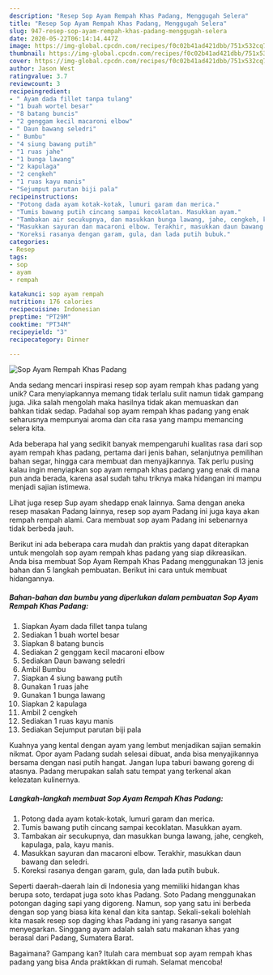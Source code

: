```yaml
---
description: "Resep Sop Ayam Rempah Khas Padang, Menggugah Selera"
title: "Resep Sop Ayam Rempah Khas Padang, Menggugah Selera"
slug: 947-resep-sop-ayam-rempah-khas-padang-menggugah-selera
date: 2020-05-22T06:14:14.447Z
image: https://img-global.cpcdn.com/recipes/f0c02b41ad421dbb/751x532cq70/sop-ayam-rempah-khas-padang-foto-resep-utama.jpg
thumbnail: https://img-global.cpcdn.com/recipes/f0c02b41ad421dbb/751x532cq70/sop-ayam-rempah-khas-padang-foto-resep-utama.jpg
cover: https://img-global.cpcdn.com/recipes/f0c02b41ad421dbb/751x532cq70/sop-ayam-rempah-khas-padang-foto-resep-utama.jpg
author: Jason West
ratingvalue: 3.7
reviewcount: 3
recipeingredient:
- " Ayam dada fillet tanpa tulang"
- "1 buah wortel besar"
- "8 batang buncis"
- "2 genggam kecil macaroni elbow"
- " Daun bawang seledri"
- " Bumbu"
- "4 siung bawang putih"
- "1 ruas jahe"
- "1 bunga lawang"
- "2 kapulaga"
- "2 cengkeh"
- "1 ruas kayu manis"
- "Sejumput parutan biji pala"
recipeinstructions:
- "Potong dada ayam kotak-kotak, lumuri garam dan merica."
- "Tumis bawang putih cincang sampai kecoklatan. Masukkan ayam."
- "Tambakan air secukupnya, dan masukkan bunga lawang, jahe, cengkeh, kapulaga, pala, kayu manis."
- "Masukkan sayuran dan macaroni elbow. Terakhir, masukkan daun bawang dan seledri."
- "Koreksi rasanya dengan garam, gula, dan lada putih bubuk."
categories:
- Resep
tags:
- sop
- ayam
- rempah

katakunci: sop ayam rempah 
nutrition: 176 calories
recipecuisine: Indonesian
preptime: "PT29M"
cooktime: "PT34M"
recipeyield: "3"
recipecategory: Dinner

---
```



![Sop Ayam Rempah Khas Padang](https://img-global.cpcdn.com/recipes/f0c02b41ad421dbb/751x532cq70/sop-ayam-rempah-khas-padang-foto-resep-utama.jpg)

Anda sedang mencari inspirasi resep sop ayam rempah khas padang yang unik? Cara menyiapkannya memang tidak terlalu sulit namun tidak gampang juga. Jika salah mengolah maka hasilnya tidak akan memuaskan dan bahkan tidak sedap. Padahal sop ayam rempah khas padang yang enak seharusnya mempunyai aroma dan cita rasa yang mampu memancing selera kita.

Ada beberapa hal yang sedikit banyak mempengaruhi kualitas rasa dari sop ayam rempah khas padang, pertama dari jenis bahan, selanjutnya pemilihan bahan segar, hingga cara membuat dan menyajikannya. Tak perlu pusing kalau ingin menyiapkan sop ayam rempah khas padang yang enak di mana pun anda berada, karena asal sudah tahu triknya maka hidangan ini mampu menjadi sajian istimewa.

Lihat juga resep Sup ayam shedapp enak lainnya. Sama dengan aneka resep masakan Padang lainnya, resep sop ayam Padang ini juga kaya akan rempah rempah alami. Cara membuat sop ayam Padang ini sebenarnya tidak berbeda jauh.


Berikut ini ada beberapa cara mudah dan praktis yang dapat diterapkan untuk mengolah sop ayam rempah khas padang yang siap dikreasikan. Anda bisa membuat Sop Ayam Rempah Khas Padang menggunakan 13 jenis bahan dan 5 langkah pembuatan. Berikut ini cara untuk membuat hidangannya.

<!--inarticleads1-->

##### Bahan-bahan dan bumbu yang diperlukan dalam pembuatan Sop Ayam Rempah Khas Padang:

1. Siapkan  Ayam dada fillet tanpa tulang
1. Sediakan 1 buah wortel besar
1. Siapkan 8 batang buncis
1. Sediakan 2 genggam kecil macaroni elbow
1. Sediakan  Daun bawang seledri
1. Ambil  Bumbu
1. Siapkan 4 siung bawang putih
1. Gunakan 1 ruas jahe
1. Gunakan 1 bunga lawang
1. Siapkan 2 kapulaga
1. Ambil 2 cengkeh
1. Sediakan 1 ruas kayu manis
1. Sediakan Sejumput parutan biji pala


Kuahnya yang kental dengan ayam yang lembut menjadikan sajian semakin nikmat. Opor ayam Padang sudah selesai dibuat, anda bisa menyajikannya bersama dengan nasi putih hangat. Jangan lupa taburi bawang goreng di atasnya. Padang merupakan salah satu tempat yang terkenal akan kelezatan kulinernya. 

<!--inarticleads2-->

##### Langkah-langkah membuat Sop Ayam Rempah Khas Padang:

1. Potong dada ayam kotak-kotak, lumuri garam dan merica.
1. Tumis bawang putih cincang sampai kecoklatan. Masukkan ayam.
1. Tambakan air secukupnya, dan masukkan bunga lawang, jahe, cengkeh, kapulaga, pala, kayu manis.
1. Masukkan sayuran dan macaroni elbow. Terakhir, masukkan daun bawang dan seledri.
1. Koreksi rasanya dengan garam, gula, dan lada putih bubuk.


Seperti daerah-daerah lain di Indonesia yang memiliki hidangan khas berupa soto, terdapat juga soto khas Padang. Soto Padang menggunakan potongan daging sapi yang digoreng. Namun, sop yang satu ini berbeda dengan sop yang biasa kita kenal dan kita santap. Sekali-sekali bolehlah kita masak resep sop daging khas Padang ini yang rasanya sangat menyegarkan. Singgang ayam adalah salah satu makanan khas yang berasal dari Padang, Sumatera Barat. 

Bagaimana? Gampang kan? Itulah cara membuat sop ayam rempah khas padang yang bisa Anda praktikkan di rumah. Selamat mencoba!
